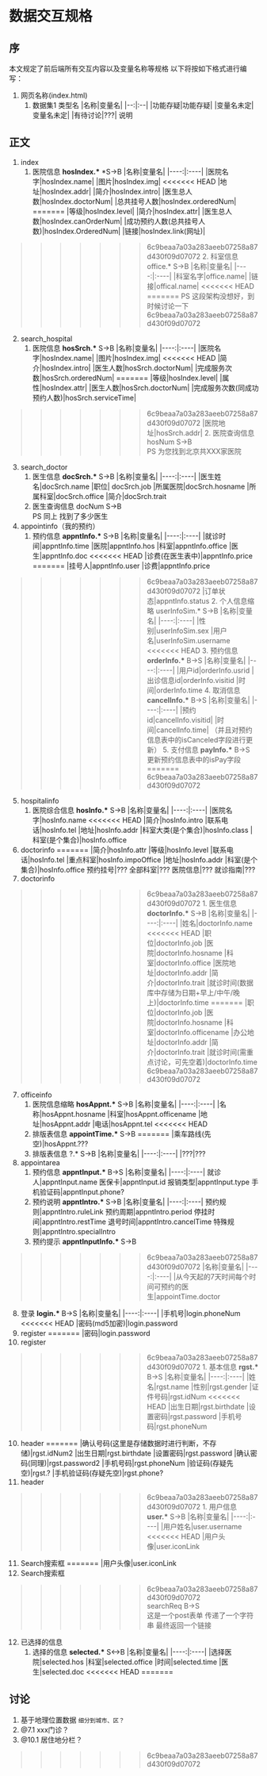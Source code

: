 <link rel="stylesheet" href="http://kevinfeng.name/resource/color.css">
<link rel="stylesheet" href="http://kevinfeng.name/resource/font/font.css">

# 数据交互规格
## 序
本文规定了前后端所有交互内容以及变量名称等规格
以下将按如下格式进行编写：

1. 网页名称(index.html)
    1. 数据集1 类型名 
        |名称|变量名|
        |--:|:--|
       |<violet>功能存疑</violet>|<violet>功能存疑</violet>|
       |<bgyellow>变量名未定</bgyellow>|<bgyellow>变量名未定</bgyellow>|
       |有待讨论|???|
       <skyblue>说明<skyblue>

## 正文
1. index
    1. 医院信息 __hosIndex.*__ <klee>*S->B</klee>
        |名称|变量名|
        |----:|:----|
        |医院名字|hosIndex.name|
        |图片|hosIndex.img|
<<<<<<< HEAD
        |地址|hosIndex.addr|
        |简介|hosIndex.intro|
        |医生总人数|hosIndex.doctorNum|
        |总共挂号人数|hosIndex.orderedNum|
=======
        |等级|hosIndex.level|
        |简介|hosIndex.attr|
        |医生总人数|hosIndex.canOrderNum|
        |成功预约人数(总共挂号人数)|hosIndex.OrderedNum|
        |链接|hosIndex.link(网址)|
>>>>>>> 6c9beaa7a03a283aeeb07258a87d430f09d07072
    2. 科室信息 office.* <klee>S->B</klee>
        |名称|变量名|
        |----:|:----|
        |科室名字|office.name|
        |链接|offical.name|
<<<<<<< HEAD
=======
        <skyblue>PS 这段架构没想好，到时候讨论一下</skyblue>
>>>>>>> 6c9beaa7a03a283aeeb07258a87d430f09d07072
2. search_hospital
    1. 医院信息 __hosSrch.*__ <klee>S->B</klee>
        |名称|变量名|
        |----:|:----|
        |医院名字|hosIndex.name|
        |图片|hosIndex.img|
<<<<<<< HEAD
        |简介|hosIndex.intro|
        |医生人数|hosSrch.doctorNum|
        |完成服务次数|hosSrch.orderedNum|
=======
        |等级|hosIndex.level|
        |属性|hosIndex.attr|
        |医生人数|hosSrch.doctorNum|
        |完成服务次数(同成功预约人数)|hosSrch.serviceTime|
>>>>>>> 6c9beaa7a03a283aeeb07258a87d430f09d07072
        |医院地址|hosSrch.addr|
    2. 医院查询信息 hosNum <klee>S->B</klee>
        <br><skyblue>PS 为您找到北京共XXX家医院</skyblue>
3. search_doctor
    1. 医生信息 __docSrch.*__ <klee>S->B</klee>
        |名称|变量名|
        |----:|:----|
        |医生姓名|docSrch.name
        |职位|<bgyellow> docSrch.job</bgyellow>
        |所属医院|docSrch.hosname
        |所属科室|docSrch.office
        |简介|docSrch.trait
    2. 医生查询信息 docNum <klee>S->B</klee>
        <br><skyblue>PS 同上 找到了多少医生</skyblue>
4. appointinfo（我的预约）
    1. 预约信息 __appntInfo.*__ <klee>S->B</klee>
        |名称|变量名|
        |----:|:----|
        |就诊时间|appntInfo.time
        |医院|appntInfo.hos
        |科室|appntInfo.office
        |医生|appntInfo.doc
<<<<<<< HEAD
        |诊费(在医生表中)|appntInfo.price
=======
        |挂号人|appntInfo.user
        |诊费|appntInfo.price
>>>>>>> 6c9beaa7a03a283aeeb07258a87d430f09d07072
        |订单状态|appntInfo.status
    2. 个人信息缩略 userInfoSim.* <klee>S->B</klee>
        |名称|变量名|
        |----:|:----|
        |性别|userInfoSim.sex
        |用户名|userInfoSim.username
<<<<<<< HEAD
    3. 预约信息 __orderInfo.*__ <klee>B->S</klee>
		|名称|变量名|
        |----:|:----|
        |用户id|orderInfo.usrid
        |出诊信息id|orderInfo.visitid
        |时间|orderInfo.time
    4. 取消信息 __cancelInfo.*__ <klee>B->S</klee>
        |名称|变量名|
        |----:|:----|
        |预约id|cancelInfo.visitid|
        |时间|cancelInfo.time|
        （并且对预约信息表中的isCanceled字段进行更新）
    5. 支付信息 __payInfo.*__ <klee>B->S</klee>
    	更新预约信息表中的isPay字段
=======
>>>>>>> 6c9beaa7a03a283aeeb07258a87d430f09d07072
5. hospitalinfo
    1. 医院综合信息 __hosInfo.*__ <klee>S->B</klee>
        |名称|变量名|
        |----:|:----|
        |医院名字|hosInfo.name
<<<<<<< HEAD
        |简介|hosInfo.intro
        |联系电话|hosInfo.tel
        |地址|hosInfo.addr
        |科室大类(是个集合)|hosInfo.class
        |科室(是个集合)|hosInfo.office
6. doctorinfo
=======
        |简介|hosInfo.attr
        |等级|hosInfo.level
        |联系电话|hosInfo.tel
        |重点科室|hosInfo.impoOffice
        |地址|hosInfo.addr
        |科室(是个集合)|hosInfo.office
        预约挂号|???
        全部科室|???
        医院信息|???
        就诊指南|???
6. doctorinfo 
>>>>>>> 6c9beaa7a03a283aeeb07258a87d430f09d07072
    1. 医生信息 __doctorInfo.*__ <klee>S->B</klee>
        |名称|变量名|
        |----:|:----|
        |姓名|doctorInfo.name
<<<<<<< HEAD
        |职位|doctorInfo.job
        |医院|doctorInfo.hosname
        |科室|doctorInfo.office
        |医院地址|doctorInfo.addr
        |简介|doctorInfo.trait
        |就诊时间(数据库中存储为日期+早上/中午/晚上)|doctorInfo.time
=======
        |职位|<bgyellow>doctorInfo.job<bgyellow>
        |医院|doctorInfo.hosname
        |科室|doctorInfo.officename
        |办公地址|doctorInfo.addr
        |简介|doctorInfo.trait
        |就诊时间(需重点讨论，可先空着)|doctorInfo.time
>>>>>>> 6c9beaa7a03a283aeeb07258a87d430f09d07072
7. officeinfo
    1. 医院信息缩略 __hosAppnt.*__ <klee>S->B</klee>
        |名称|变量名|
        |----:|:----|
        |名称|hosAppnt.hosname
        |科室|hosAppnt.officename
        |地址|hosAppnt.addr
        |电话|hosAppnt.tel
<<<<<<< HEAD
    2. 排版表信息 __appointTime.*__ <klee>S->B</klee>
=======
        |乘车路线(先空)|hosAppnt.???
    2. 排版表信息 ?.* <klee>S->B</klee>
        |名称|变量名|
        |----:|:----|
        |???|???
8. <bgyellow>appointarea</bgyellow>
    1. 预约信息 __<bgyellow>appntInput.*</bgyellow>__ <klee>B->S</klee>
        |名称|变量名|
        |----:|:----|
        就诊人|appntInput.name
        医保卡|appntInput.id
        报销类型|appntInput.type
        手机验证码|<bgyellow>appntInput.phone?</bgyellow>
    2. 预约说明 __appntIntro.*__ <klee>S->B</klee>
        |名称|变量名|
        |----:|:----|
        预约规则|appntIntro.ruleLink
        预约周期|appntIntro.period
        停挂时间|appntIntro.restTime
        退号时间|appntIntro.cancelTime
        特殊规则|appntIntro.specialIntro
    3. 预约提示 __appntInputInfo.*__ <klee>S->B</klee>
>>>>>>> 6c9beaa7a03a283aeeb07258a87d430f09d07072
        |名称|变量名|
        |----:|:----|
        |从今天起的7天时间每个时间可预约的医生|appointTime.doctor
8. 登录 __login.*__ <klee>B->S</klee>
    |名称|变量名|
    |----:|:----|
    |手机号|login.phoneNum
<<<<<<< HEAD
    |密码(md5加密)|login.password
9. register
=======
    |密码|login.password
10. register
>>>>>>> 6c9beaa7a03a283aeeb07258a87d430f09d07072
    1. 基本信息 __rgst.*__ <klee>B->S</klee>
        |名称|变量名|
        |----:|:----|
        |姓名|rgst.name
        |性别|rgst.gender
        |证件号码|rgst.idNum
<<<<<<< HEAD
        |出生日期|rgst.birthdate
        |设置密码|rgst.password
        |手机号码|rgst.phoneNum
10. header
=======
        |确认号码(这里是存储数据时进行判断，不存储)|rgst.idNum2
        |出生日期|rgst.birthdate
        |设置密码|rgst.password
        |确认密码(同理)|rgst.password2
        |手机号码|rgst.phoneNum
        |验证码(存疑先空)|rgst.?
        |手机验证码(存疑先空)|rgst.phone?
11. header 
>>>>>>> 6c9beaa7a03a283aeeb07258a87d430f09d07072
    1. 用户信息 __user.*__ <klee>S->B</klee>
        |名称|变量名|
        |----:|:----|
        |用户姓名|user.username
<<<<<<< HEAD
        |用户头像|user.iconLink
11. Search搜索框
=======
        |<violet>用户头像</violet>|<violet>user.iconLink</violet>
12. Search搜索框
>>>>>>> 6c9beaa7a03a283aeeb07258a87d430f09d07072
    <br>searchReq <klee>B->S</klee>
    <br><skyblue>这是一个post表单 传递了一个字符串 最终返回一个链接</skyblue>
12. 已选择的信息
    1. 选择的信息 __selected.*__ <klee>S<->B</klee>
    |名称|变量名|
    |----:|:----|
    |选择医院|selected.hos
    |科室|selected.office
    |时间|selected.time
    |医生|selected.doc
<<<<<<< HEAD
=======
## 讨论
1. 基于地理位置数据 <small>细分到城市、区？</small>
2. @7.1 xxx门诊？
3. @10.1 居住地分栏？
>>>>>>> 6c9beaa7a03a283aeeb07258a87d430f09d07072
